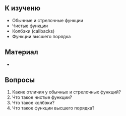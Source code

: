 ## К изученю
- Обычные и стрелочные функции
- Чистые функции
- Колбэки (callbacks)
- Функции высшего порядка
## Материал
- 
## Вопросы
1. Какие отличия у обычных и стрелочных функций?
2. Что такое чистые функции?
3. Что такое колбэки?
4. Что такое функции высшего порядка?
